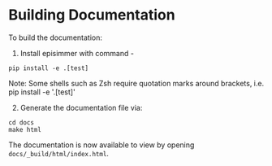 # Building Documentation

To build the documentation:

1. Install episimmer with command -

```
pip install -e .[test]
```

Note: Some shells such as Zsh require quotation marks around brackets, i.e. pip install -e '.[test]'

2. Generate the documentation file via:

```
cd docs
make html
```

The documentation is now available to view by opening `docs/_build/html/index.html`.
